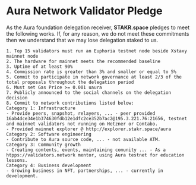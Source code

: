 # Aura Network Validator Pledge

As the Aura foundation delegation receiver, **STAKR.space** pledges to meet the following works. If, for any reason, we do not meet these commitments then we understand that we may lose delegation staked to us.

    1. Top 15 validators must run an Euphoria testnet node beside Xstaxy mainnet node
    2. The hardware for mainnet meets the recommended baseline    
    3. Uptime of at least 90%
    4. Commission rate is greater than 3% and smaller or equal to 5%
    5. Commit to participate in network governance at least 2/3 of the total proposals throughout the delegation period
    6. Must set Gas Price >= 0.001 uaura
    7. Publicly announced to the social channels on the delegation decision
    8. Commit to network contributions listed below: 
    Category 1: Infrastructure
    - Provide peers, snapshot, relayers, ... - peer provided 16ab4dce34e1b374630fdb12e1dfc2ce352b7ac2@195.3.221.76:21656, testnet and mainnet validators not running on Hetzner or Contabo.
    - Provided mainnet explorer @ http://explorer.stakr.space/aura
    Category 2: Software engineering
    - Contribute to Aura source code, ... - not available ATM.
    Category 3: Community growth
    - Creating contents, events, maintaining comunity ... - As a htpps://validators.network mentor, using Aura testnet for education lessons.
    Category 4: Business development
    - Growing business in NFT, partnerships, ... - currently in development.
